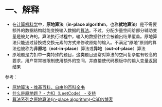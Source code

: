 # 一、解释
+ 在[计算机科学](https://zh.wikipedia.org/wiki/%E8%AE%A1%E7%AE%97%E6%9C%BA%E7%A7%91%E5%AD%A6 "计算机科学")中，**原地算法**（**in-place algorithm**，也称**就地算法**）是不需要额外的数据结构就能变换输入数据的[算法](https://zh.wikipedia.org/wiki/%E7%AE%97%E6%B3%95 "算法")。不过，分配少量空间给部分辅助变量是被允许的。算法执行过程中，输入的数据往往会被输出结果覆盖。原地算法只能通过替换或交换元素的方式来修改原始的输入。不满足“原地”原则的算法也被称为**非原地**（**not-in-place**）算法或**异地**（**out-of-place**）算法
+ 原地题是力扣中一类特殊的题目，这类题目通常对算法的空间复杂度有较高的要求，用户常常被限制使用额外的空间，并直接使代码模板中的输入变量返回结果


参考：
+ [原地算法 - 维基百科，自由的百科全书](https://zh.wikipedia.org/wiki/%E5%8E%9F%E5%9C%B0%E7%AE%97%E6%B3%95)
+ [什么是原地题？ - 力扣（LeetCode） - 支持](https://support.leetcode.cn/hc/kb/article/1554154/)
+ [算法系列之原地算法(in-place algorithm)-CSDN博客](https://blog.csdn.net/m0_37941483/article/details/89814847)